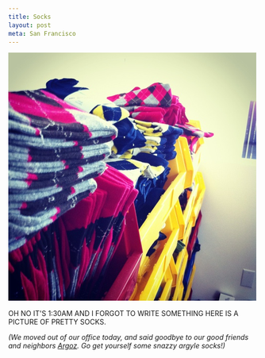 ```yaml
---
title: Socks
layout: post
meta: San Francisco
---
```


![](/images/argoz.jpg)

OH NO IT'S 1:30AM AND I FORGOT TO WRITE SOMETHING HERE IS A PICTURE OF PRETTY SOCKS.

*(We moved out of our office today, and said goodbye to our good friends and neighbors [Argoz](http://argoz.com). Go get yourself some snazzy argyle socks!)*
